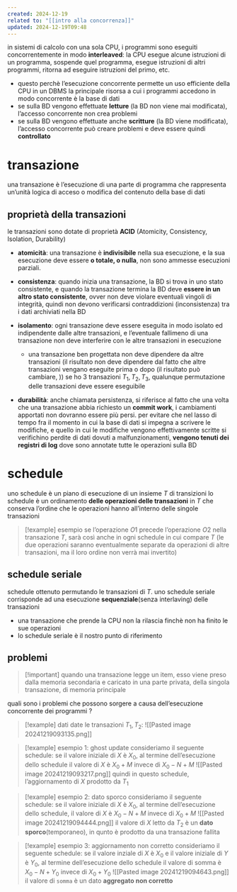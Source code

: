 ```yaml
---
created: 2024-12-19
related to: "[[intro alla concorrenza]]"
updated: 2024-12-19T09:48
---
```

in sistemi di calcolo con una sola CPU, i programmi sono eseguiti concorrentemente in modo **interleaved**: la CPU esegue alcune istruzioni di un programma, sospende quel programma, esegue istruzioni di altri programmi, ritorna ad eseguire istruzioni del primo, etc.
- questo perchè l’esecuzione concorrente permette un uso efficiente della CPU
in un DBMS la principale risorsa a cui i programmi accedono in modo concorrente è la base di dati
- se sulla BD vengono effettuate **letture** (la BD non viene mai modificata), l’accesso concorrente non crea problemi
- se sulla BD vengono effettuate anche **scritture** (la BD viene modificata), l’accesso concorrente può creare problemi e deve essere quindi **controllato**
# transazione
una transazione è l’esecuzione di una parte di programma che rappresenta un’unità logica di acceso o modifica del contenuto della base di dati

## proprietà della transazioni
le transazioni sono dotate di proprietà **ACID** (Atomicity, Consistency, Isolation, Durability)

- **atomicità**: una transazione è **indivisibile** nella sua esecuzione, e la sua esecuzione deve essere **o totale, o nulla**, non sono ammesse esecuzioni parziali.

- **consistenza**: quando inizia una transazione, la BD si trova in uno stato consistente, e quando la transazione termina la BD deve **essere in un altro stato consistente**, ovver non deve violare eventuali vingoli di integrità, quindi non devono verificarsi contraddizioni (inconsistenza) tra i dati archiviati nella BD
 
 - **isolamento**: ogni transazione deve essere eseguita in modo isolato ed indipendente dalle altre transazioni, e l’eventuale fallimeno di una transazione non deve interferire con le altre transazioni in esecuzione
	 - una transazione ben progettata non deve dipendere da altre transazioni (il risultato non deve dipendere dal fatto che altre transazioni vengano eseguite prima o dopo (il risultato può cambiare, )) se ho 3 transazioni $T_1,T_2, T_3$, qualunque permutazione delle transazioni deve essere eseguibile
 
 - **durabilità**: anche chiamata persistenza, si riferisce al fatto che una volta che una transazione abbia richiesto un **commit work**, i cambiamenti apportati non dovranno essere più persi. per evitare che nel lasso di tempo fra il momento in cui la base di dati si impegna a scrivere le modifiche, e quello in cui le modifiche vengono effettivamente scritte si verifichino perdite di dati dovuti a malfunzionamenti, **vengono tenuti dei registri di log** dove sono annotate tutte le operazioni sulla BD
# schedule
uno schedule è un piano di esecuzione di un insieme $T$ di transizioni
lo schedule è un ordinamento **delle operazioni delle transazioni** in $T$ che conserva l’ordine che le operazioni hanno all’interno delle singole transazioni
>[!example] esempio
>se l’operazione $O1$ precede l’operazione $O2$ nella transazione $T$, sarà così anche in ogni schedule in cui compare $T$ (le due operazioni saranno eventualmente separate da operazioni di altre transazioni, ma il loro ordine non verrà mai invertito)
## schedule seriale
schedule ottenuto permutando le transazioni di $T$. uno schedule seriale corrisponde ad una esecuzione **sequenziale**(senza interlaving) delle transazioni
- una transazione che prende la CPU non la rilascia finchè non ha finito le sue operazioni
- lo schedule seriale è il nostro punto di riferimento
## problemi
>[!important] quando una transazione legge un item, esso viene preso dalla memoria secondaria e caricato in una parte privata, della singola transazione, di memoria principale

quali sono i problemi che possono sorgere a causa dell’esecuzione concorrente dei programmi ?
>[!example] dati
>date le transazioni $T_1, T_2$:
![[Pasted image 20241219093135.png]]

>[!example] esempio 1: ghost update
consideriamo il seguente schedule:
>se il valore iniziale di $X$ è $X_0$, al termine dell’esecuzione dello schedule il valore di $X$ è $X_0+M$ invece di $X_0-N+M$
![[Pasted image 20241219093217.png]]
quindi in questo schedule, l’aggiornamento di $X$ prodotto da $T_1$

>[!example] esempio 2: dato sporco
consideriamo il seguente schedule: se il valore iniziale di $X$ è $X_0$, al termine dell’esecuzione dello schedule, il valore di $X$ è $X_0-N+M$ invece di $X_0 + M$
![[Pasted image 20241219094444.png]]
il valore di $X$ letto da $T_2$ è un **dato sporco**(temporaneo), in qunto è prodotto da una transazione fallita

>[!example] esempio 3: aggiornamento non corretto
consideriamo il seguente schedule: se il valore inziale di $X$ è $X_0$ e il valore iniziale di $Y$ è $Y_0$, al termine dell’esecuzione dello schedule il valore di somma è $X_0 - N + Y_0$ invece di $X_0 + Y_0$
![[Pasted image 20241219094643.png]]
il valore di `somma` è un dato **aggregato non corretto**